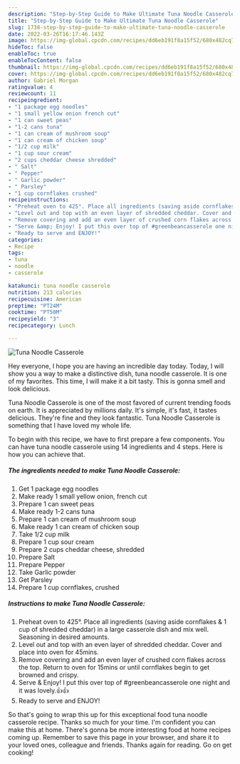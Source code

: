 ```yaml
---
description: "Step-by-Step Guide to Make Ultimate Tuna Noodle Casserole"
title: "Step-by-Step Guide to Make Ultimate Tuna Noodle Casserole"
slug: 1738-step-by-step-guide-to-make-ultimate-tuna-noodle-casserole
date: 2022-03-26T16:17:46.143Z
image: https://img-global.cpcdn.com/recipes/dd6eb191f8a15f52/680x482cq70/tuna-noodle-casserole-recipe-main-photo.jpg
hideToc: false
enableToc: true
enableTocContent: false
thumbnail: https://img-global.cpcdn.com/recipes/dd6eb191f8a15f52/680x482cq70/tuna-noodle-casserole-recipe-main-photo.jpg
cover: https://img-global.cpcdn.com/recipes/dd6eb191f8a15f52/680x482cq70/tuna-noodle-casserole-recipe-main-photo.jpg
author: Gabriel Morgan
ratingvalue: 4
reviewcount: 11
recipeingredient:
- "1 package egg noodles"
- "1 small yellow onion french cut"
- "1 can sweet peas"
- "1-2 cans tuna"
- "1 can cream of mushroom soup"
- "1 can cream of chicken soup"
- "1/2 cup milk"
- "1 cup sour cream"
- "2 cups cheddar cheese shredded"
- " Salt"
- " Pepper"
- " Garlic powder"
- " Parsley"
- "1 cup cornflakes crushed"
recipeinstructions:
- "Preheat oven to 425°. Place all ingredients (saving aside cornflakes &amp; 1 cup of shredded cheddar) in a large casserole dish and mix well. Seasoning in desired amounts."
- "Level out and top with an even layer of shredded cheddar. Cover and place into oven for 45mins."
- "Remove covering and add an even layer of crushed corn flakes across the top. Return to oven for 15mins or until cornflakes begin to get browned and crispy."
- "Serve &amp; Enjoy! I put this over top of #greenbeancasserole one night and it was lovely.👍👍"
- "Ready to serve and ENJOY!"
categories:
- Recipe
tags:
- tuna
- noodle
- casserole

katakunci: tuna noodle casserole 
nutrition: 213 calories
recipecuisine: American
preptime: "PT24M"
cooktime: "PT50M"
recipeyield: "3"
recipecategory: Lunch

---
```



![Tuna Noodle Casserole](https://img-global.cpcdn.com/recipes/dd6eb191f8a15f52/680x482cq70/tuna-noodle-casserole-recipe-main-photo.jpg)

Hey everyone, I hope you are having an incredible day today. Today, I will show you a way to make a distinctive dish, tuna noodle casserole. It is one of my favorites. This time, I will make it a bit tasty. This is gonna smell and look delicious.

Tuna Noodle Casserole is one of the most favored of current trending foods on earth. It is appreciated by millions daily. It's simple, it's fast, it tastes delicious. They're fine and they look fantastic. Tuna Noodle Casserole is something that I have loved my whole life.




To begin with this recipe, we have to first prepare a few components. You can have tuna noodle casserole using 14 ingredients and 4 steps. Here is how you can achieve that.

<!--inarticleads1-->

##### The ingredients needed to make Tuna Noodle Casserole:

1. Get 1 package egg noodles
1. Make ready 1 small yellow onion, french cut
1. Prepare 1 can sweet peas
1. Make ready 1-2 cans tuna
1. Prepare 1 can cream of mushroom soup
1. Make ready 1 can cream of chicken soup
1. Take 1/2 cup milk
1. Prepare 1 cup sour cream
1. Prepare 2 cups cheddar cheese, shredded
1. Prepare  Salt
1. Prepare  Pepper
1. Take  Garlic powder
1. Get  Parsley
1. Prepare 1 cup cornflakes, crushed




<!--inarticleads2-->

##### Instructions to make Tuna Noodle Casserole:

1. Preheat oven to 425°. Place all ingredients (saving aside cornflakes &amp; 1 cup of shredded cheddar) in a large casserole dish and mix well. Seasoning in desired amounts.
1. Level out and top with an even layer of shredded cheddar. Cover and place into oven for 45mins.
1. Remove covering and add an even layer of crushed corn flakes across the top. Return to oven for 15mins or until cornflakes begin to get browned and crispy.
1. Serve &amp; Enjoy! I put this over top of #greenbeancasserole one night and it was lovely.👍👍
1. Ready to serve and ENJOY!



So that's going to wrap this up for this exceptional food tuna noodle casserole recipe. Thanks so much for your time. I'm confident you can make this at home. There's gonna be more interesting food at home recipes coming up. Remember to save this page in your browser, and share it to your loved ones, colleague and friends. Thanks again for reading. Go on get cooking!
